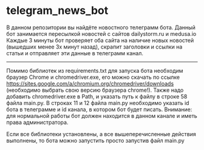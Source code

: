 # telegram_news_bot

В данном репозитории вы найдёте новостного телеграмм бота. Данный бот занимается пересылкой новостей с сайтов dailystorm.ru и medusa.io Каждые 3 минуты бот проверяет оба сайта на наличие новых новостей (вышедших менее 3х минут назад), скрапит заголовки и ссылки на статьи и отправляет эти данные в телеграмм канал.

-----------------------------------------------------------------------------
Помимо библиотек из requirements.txt для запуска бота необходим браузер Chrome и chromedriver.exe, его можно скачать по ссылке https://sites.google.com/a/chromium.org/chromedriver/downloads
(необходимо выбрать свою версию браузера chrome!). Также надо добавить chromedriver.exe в Path, и указать путь к файлу в строке 58 файла main.py.
В строках 11 и 12 файла main.py необходимо указать id бота в телеграмме и id канала, в котором бот будет писать. Внимание: для нормальной работы бот должен находится в данном канале и иметь права администратора.

Если все библиотеки установлены, а все вышеперечисленные действия выполнены, то бота можно запустить просто запустив файл main.py
